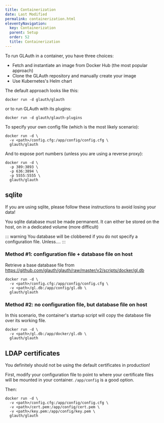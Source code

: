 ```yaml
---
title: Containerization
date: Last Modified 
permalink: containerization.html
eleventyNavigation:
  key: Containerization
  parent: Setup
  order: 52
  title: Containerization
---
```

To run GLAuth in a container, you have three choices:
- Fetch and instantiate an image from Docker Hub (the most popular approach)
- Clone the GLAuth repository and manually create your image
- Use Kubernetes's Helm chart

The default approach looks like this:

``` shell
docker run -d glauth/glauth
```

or to run GLAuth with its plugins:

``` shell
docker run -d glauth/glauth-plugins
```

To specify your own config file (which is the most likely scenario):

``` shell
docker run -d \
  -v <path>/config.cfg:/app/config/config.cfg \
  glauth/glauth
```

And to expose port numbers (unless you are using a reverse proxy):

``` shell
docker run -d \
  -p 389:3893 \
  -p 636:3894 \
  -p 5555:5555 \
  glauth/glauth
```

## sqlite

If you are using sqlite, please follow these instructions to avoid losing your data!

You sqlite database must be made permanent. It can either be stored on the host, on in a dedicated volume (more difficult)

::: warning
You database will be clobbered if you do not specify a configuration file. Unless....
:::

### Method #1: configuration file + database file on host

Retrieve a base database file from https://github.com/glauth/glauth/raw/master/v2/scripts/docker/gl.db

``` shell
docker run -d \
  -v <path>/config.cfg:/app/config/config.cfg \
  -v <path>/gl.db:/app/config/gl.db \
  glauth/glauth
```

### Method #2: no configuration file, but database file on host

In this scenario, the container's startup script will copy the database file over its working file.

``` shell
docker run -d \
  -v <path>/gl.db:/app/docker/gl.db \
  glauth/glauth
```

## LDAP certificates

You definitely should not be using the default certificates in production!

First, modify your configuration file to point to where your certificate files will be mounted in your container. `/app/config` is a good option.

Then:

``` shell
docker run -d \
  -v <path>/config.cfg:/app/config/config.cfg \
  -v <path>/cert.pem:/app/config/cert.pem \
  -v <path>/key.pem:/app/config/key.pem \
  glauth/glauth
```
